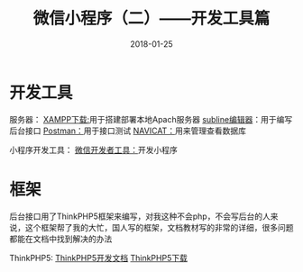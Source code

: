 ﻿---
title: 微信小程序（二）——开发工具篇
date: 2018-01-25
categories: "Android"
tags: "小程序"
---
# 开发工具
服务器：
[XAMPP下载:](https://www.apachefriends.org/zh_cn/index.html)用于搭建部署本地Apach服务器
[subline编辑器](http://www.sublimetext.com/)：用于编写后台接口
[Postman：](https://www.getpostman.com/postman)用于接口测试
[NAVICAT：](https://www.navicat.com.cn/download/navicat-for-mysql)用来管理查看数据库

小程序开发工具：
[微信开发者工具：](https://mp.weixin.qq.com/debug/wxadoc/dev/devtools/download.html?t=2018125)开发小程序

# 框架
后台接口用了ThinkPHP5框架来编写，对我这种不会php，不会写后台的人来说，这个框架帮了我的大忙，国人写的框架，文档教材写的非常的详细，很多问题都能在文档中找到解决的办法

ThinkPHP5:
[ThinkPHP5开发文档](https://www.kancloud.cn/manual/thinkphp5/118003)
[ThinkPHP5下载](http://www.thinkphp.cn/)
 <!--more--> 


